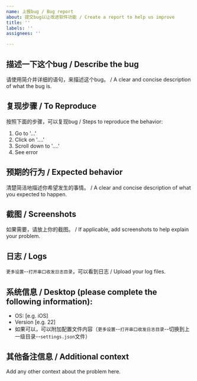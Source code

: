 ```yaml
---
name: 上报bug / Bug report
about: 提交bug以让改进软件功能 / Create a report to help us improve
title: ''
labels: ''
assignees: ''

---
```


## 描述一下这个bug / Describe the bug
请使用简介并详细的语句，来描述这个bug。 / A clear and concise description of what the bug is.

## 复现步骤 / To Reproduce
按照下面的步骤，可以复现bug / Steps to reproduce the behavior:
1. Go to '...'
2. Click on '....'
3. Scroll down to '....'
4. See error

## 预期的行为 / Expected behavior
清楚简洁地描述你希望发生的事情。 / A clear and concise description of what you expected to happen.

## 截图 / Screenshots
如果需要，请放上你的截图。 / If applicable, add screenshots to help explain your problem.

## 日志 / Logs
`更多设置`--`打开串口收发日志目录`，可以看到日志 / Upload your log files.

## 系统信息 / Desktop (please complete the following information):
 - OS: [e.g. iOS]
 - Version [e.g. 22]
 - 如果可以，可以附加配置文件内容（`更多设置`--`打开串口收发日志目录`--切换到上一级目录--`settings.json`文件）

## 其他备注信息 / Additional context
Add any other context about the problem here.

